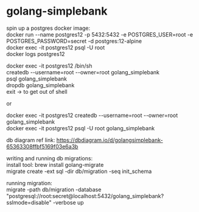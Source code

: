 # golang-simplebank  

spin up a postgres docker image:  
docker run --name postgres12 -p 5432:5432 -e POSTGRES_USER=root -e POSTGRES_PASSWORD=secret -d postgres:12-alpine  
docker exec -it postgres12 psql -U root  
docker logs postgres12  

docker exec -it postgres12 /bin/sh  
createdb --username=root --owner=root golang_simplebank  
psql golang_simplebank  
dropdb golang_simplebank  
exit -> to get out of shell 

or  

docker exec -it postgres12 createdb --username=root --owner=root golang_simplebank  
docker exec -it postgres12 psql -U root golang_simplebank  

db diagram ref link:  https://dbdiagram.io/d/golangsimplebank-65363308ffbf5169f03e6a3b  

writing and running db migrations:  
install tool: brew install golang-migrate  
migrate create -ext sql -dir db/migration -seq init_schema  

running migration:  
migrate -path db/migration -database "postgresql://root:secret@localhost:5432/golang_simplebank?sslmode=disable" -verbose up  
